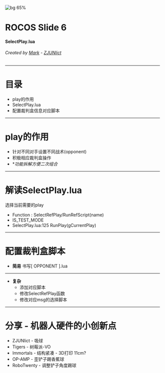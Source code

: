 <!-- $theme: gaia -->
<!-- page_number: true -->
<!-- footer: © Copyright 2020,Mark ZJUNlict (hzypp@sina.cn) -->
![bg 65%](img1/robot_alpha.png)

# ROCOS Slide 6

#### SelectPlay.lua

###### Created by [Mark](https://github.com/ZJUMark) - [ZJUNlict](https://github.com/ZJUSSL/TeamDescription)
---
# 目录
* play的作用
* SelectPlay.lua
* 配置裁判盒信息对应脚本

---
# play的作用
* 针对不同对手设置不同战术(opponent)
* 积极相应裁判盒操作
* \**功能拆解方便二次组合*
---
# 解读SelectPlay.lua
选择当前需要的play
* Function : SelectRefPlay/RunRefScript(name)
* IS\_TEST\_MODE
* SelectPlay.lua:125 RunPlay(gCurrentPlay)

---
# 配置裁判盒脚本
- **简易**  书写[ OPPONENT ].lua
<hr>

- **复杂**
	* 添加对应脚本
	* 修改SelectRefPlay函数
	* 修改对应msg的选择脚本

---
# 分享 - 机器人硬件的小创新点
* ZJUNlict - 吸球
* Tigers - 树莓派-VO
* Immortals - 结构紧凑 - 3D打印 11cm?
* OP-AMP - 歪铲子踢香蕉球
* RoboTwenty - 调整铲子角度踢球

